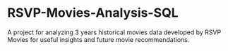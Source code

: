 # RSVP-Movies-Analysis-SQL
A project for analyzing 3 years historical movies data developed by RSVP Movies for useful insights and future movie recommendations.
